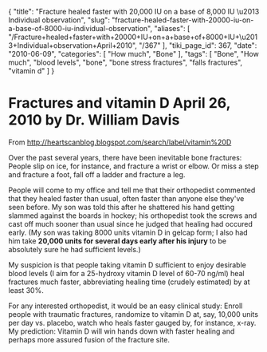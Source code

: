 {
    "title": "Fracture healed faster with 20,000 IU on a base of 8,000 IU \u2013 Individual observation",
    "slug": "fracture-healed-faster-with-20000-iu-on-a-base-of-8000-iu-individual-observation",
    "aliases": [
        "/Fracture+healed+faster+with+20000+IU+on+a+base+of+8000+IU+\u2013+Individual+observation+April+2010",
        "/367"
    ],
    "tiki_page_id": 367,
    "date": "2010-06-09",
    "categories": [
        "How much",
        "Bone"
    ],
    "tags": [
        "Bone",
        "How much",
        "blood levels",
        "bone",
        "bone stress fractures",
        "falls fractures",
        "vitamin d"
    ]
}


# Fractures and vitamin D   April 26, 2010  by Dr. William Davis

From http://heartscanblog.blogspot.com/search/label/vitamin%20D 

Over the past several years, there have been inevitable bone fractures: People slip on ice, for instance, and fracture a wrist or elbow. Or miss a step and fracture a foot, fall off a ladder and fracture a leg.

People will come to my office and tell me that their orthopedist commented that they healed faster than usual, often faster than anyone else they've seen before. My son was told this after he shattered his hand getting slammed against the boards in hockey; his orthopedist took the screws and cast off much sooner than usual since he judged that healing had occured early. (My son was taking 8000 units vitamin D in gelcap form; I also had him take  **20,000 units for several days early after his injury**  to be absolutely sure he had sufficient levels.)

My suspicion is that people taking vitamin D sufficient to enjoy desirable blood levels (I aim for a 25-hydroxy vitamin D level of 60-70 ng/ml) heal fractures much faster, abbreviating healing time (crudely estimated) by at least 30%.

For any interested orthopedist, it would be an easy clinical study: Enroll people with traumatic fractures, randomize to vitamin D at, say, 10,000 units per day vs. placebo, watch who heals faster gauged by, for instance, x-ray. My prediction: Vitamin D will win hands down with faster healing and perhaps more assured fusion of the fracture site.
